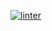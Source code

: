  [![linter](https://github.com/<liam-fletcher>/<6-07>/workflows/linter/badge.svg)](https://github.com/marketplace/actions/super-linter)   
